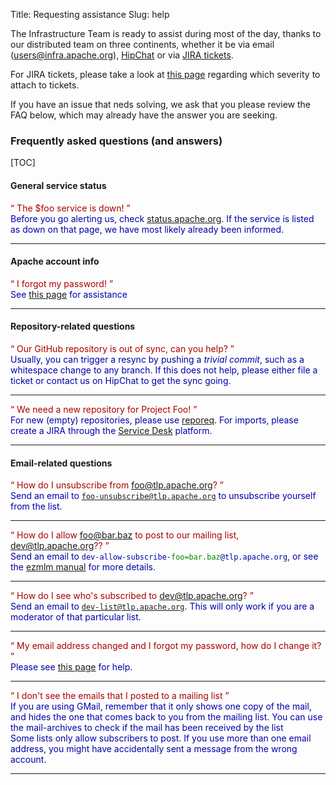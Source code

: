 Title: Requesting assistance
Slug: help


The Infrastructure Team is ready to assist during most of the day,
thanks to our distributed team on three continents, whether it be via
email ([users@infra.apache.org](mailto:users@infra.apache.org)),
[HipChat](http://infra.chat/) or via [JIRA tickets](https://infrahelp.apache.org/).

For JIRA tickets, please take a look at [this page](/reference/committer/contactinfra)
regarding which severity to attach to tickets.

If you have an issue that neds solving, we ask that you please review the FAQ below,
which may already have the answer you are seeking.

### Frequently asked questions (and answers)

[TOC]

#### General service status

<!-- service is down -->
<span style='color: #A00;'><q>
    The $foo service is down!
</q></span>
<br/>
<span style='color: #00A;'>
    Before you go alerting us, check <a href="https://status.apache.org">status.apache.org</a>.
    If the service is listed as down on that page, we have most likely already been informed.
</span>
<hr/>

#### Apache account info

<!-- forgot my password -->
<span style='color: #A00;'><q>
    I forgot my password!
</q></span>
<br/>
<span style='color: #00A;'>
    See <a href="/reference/committer/contactinfra">this page</a> for assistance
</span>
<hr/>


#### Repository-related questions
<!-- github sync stuff -->
<span style='color: #A00;'><q>
    Our GitHub repository is out of sync, can you help?
</q></span>
<br/>
<span style='color: #00A;'>
    Usually, you can trigger a resync by pushing a <i>trivial commit</i>,
    such as a whitespace change to any branch. If this does not help, please either
    file a ticket or contact us on HipChat to get the sync going.
</span>
<hr/>

<!-- new repo setup -->
<span style='color: #A00;'><q>
    We need a new repository for Project Foo!
</q></span>
<br/>
<span style='color: #00A;'>
    For new (empty) repositories, please use <a href="/self-serve/reporeq/">reporeq</a>.
    For imports, please create a JIRA through the <a href="https://infrahelp.apache.org/">Service Desk</a> platform.
</span>
<hr/>

#### Email-related questions
<!-- unsubbing -->
<span style='color: #A00;'><q>
    How do I unsubscribe from foo@tlp.apache.org?
</q></span>
<br/>
<span style='color: #00A;'>
    Send an email to <code>foo-unsubscribe@tlp.apache.org</code> to unsubscribe
    yourself from the list.
</span>
<hr/>

<!-- email whitelisting -->
<span style='color: #A00;'><q>
    How do I allow foo@bar.baz to post to our mailing list, dev@tlp.apache.org??
</q></span>
<br/>
<span style='color: #00A;'>
    Send an email to <code>dev-allow-subscribe-<span style='color:
    #080;'>foo=bar.baz</span>@tlp.apache.org</code>, or see the
    <a href="http://untroubled.org/ezmlm/ezman/ezman2.html">ezmlm manual</a>
    for more details.
</span>
<hr/>

<!-- need subscriber list -->
<span style='color: #A00;'><q>
    How do I see who's subscribed to dev@tlp.apache.org?
</q></span>
<br/>
<span style='color: #00A;'>
    Send an email to <code>dev-list@tlp.apache.org</code>. This will
    only work if you are a moderator of that particular list.
</span>
<hr/>

<!-- account forward borked -->
<span style='color: #A00;'><q>
    My email address changed and I forgot my password, how do I change it?
</q></span>
<br/>
<span style='color: #00A;'>
    Please see <a href="/reference/committer/id">this page</a> for help.
</span>
<hr/>

<!-- missing email sent to lists -->
<span style='color: #A00;'><q>
    I don't see the emails that I posted to a mailing list
</q></span>
<br/>
<span style='color: #00A;'>
If you are using GMail, remember that it only shows one copy of the
mail, and hides the one that comes back to you from the mailing list.
You can use the mail-archives to check if the mail has been received by the list
</span>
<br/>
<span style='color: #00A;'>
Some lists only allow subscribers to post. If you use more than one email address, you might have accidentally sent a message from the wrong account.
</span>
<hr/>

</p>
